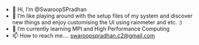 - 👋 Hi, I’m @SwaroopSPradhan
- 👀 I’m like playing around with the setup files of my system and discover new things and enjoy customising the UI using rainmeter and etc. :)
- 🌱 I’m currently learning MPI and High Performance Computing
- 📫 How to reach me.... swaroopspradhan.c2@gmail.com

<!---
SwaroopSPradhan/SwaroopSPradhan is a ✨ special ✨ repository because its `README.md` (this file) appears on your GitHub profile.
You can click the Preview link to take a look at your changes.
--->
